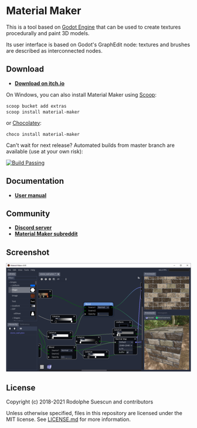 # Material Maker

This is a tool based on [Godot Engine](https://godotengine.org/) that can
be used to create textures procedurally and paint 3D models.

Its user interface is based on Godot's GraphEdit node: textures and brushes are
described as interconnected nodes.

## Download

- **[Download on itch.io](https://rodzilla.itch.io/material-maker)**

On Windows, you can also install Material Maker using [Scoop](https://scoop.sh):

```text
scoop bucket add extras
scoop install material-maker
```

or [Chocolatey](https://chocolatey.org):
```text
choco install material-maker
```

Can't wait for next release? Automated builds from master branch are available (use at your own risk):

<a href="https://github.com/RodZill4/material-maker/actions">
    <img src="https://github.com/RodZill4/material-maker/workflows/dev-desktop-builds/badge.svg" alt="Build Passing" />
</a>

## Documentation

- **[User manual](https://rodzill4.github.io/material-maker/doc/)**

## Community

- **[Discord server](https://discord.gg/PF5V3mFwFM)**
- **[Material Maker subreddit](https://www.reddit.com/r/MaterialMaker/)**

## Screenshot

![Screenshot](material_maker/doc/images/screenshot.png)

## License

Copyright (c) 2018-2021 Rodolphe Suescun and contributors

Unless otherwise specified, files in this repository are licensed under the
MIT license. See [LICENSE.md](LICENSE.md) for more information.
